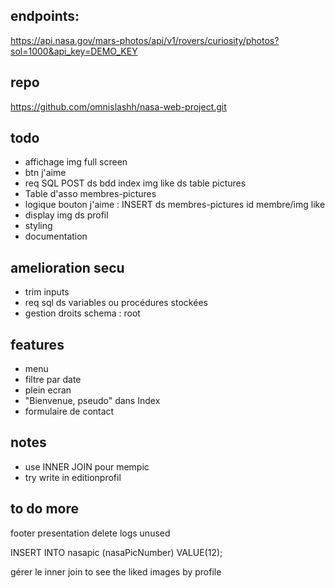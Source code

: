 ## endpoints:  
https://api.nasa.gov/mars-photos/api/v1/rovers/curiosity/photos?sol=1000&api_key=DEMO_KEY  

## repo
https://github.com/omnislashh/nasa-web-project.git

## todo
- affichage img full screen
- btn j'aime
- req SQL POST ds bdd index img like ds table pictures
- Table d'asso membres-pictures
- logique bouton j'aime : INSERT ds membres-pictures id membre/img like
- display img ds profil
- styling
- documentation

## amelioration secu 
- trim inputs
- req sql ds variables ou procédures stockées
- gestion droits schema : root

## features 
- menu
- filtre par date
- plein ecran
- "Bienvenue, pseudo" dans Index
- formulaire de contact

## notes
- use INNER JOIN pour mempic
- try write in editionprofil

## to do more
footer presentation
delete logs unused

INSERT INTO nasapic (nasaPicNumber)
VALUE(12);

gérer le inner join to see the liked images by profile